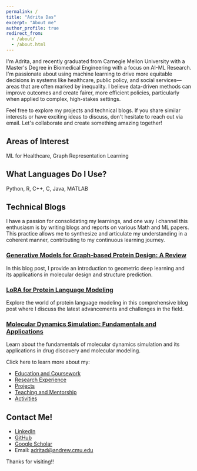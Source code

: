 ```yaml
---
permalink: /
title: "Adrita Das"
excerpt: "About me"
author_profile: true
redirect_from: 
  - /about/
  - /about.html
---
```



I'm Adrita, and recently graduated from Carnegie Mellon University with a Master's Degree in Biomedical Engineering with a focus on AI-ML Research. I'm passionate about using machine learning to drive more equitable decisions in systems like healthcare, public policy, and social services—areas that are often marked by inequality. I believe data-driven methods can improve outcomes and create fairer, more efficient policies, particularly when applied to complex, high-stakes settings.

Feel free to explore my projects and technical blogs. If you share similar interests or have exciting ideas to discuss, don't hesitate to reach out via email. Let's collaborate and create something amazing together!

Areas of Interest
------
ML for Healthcare, Graph Representation Learning

What Languages Do I Use?
------
Python, R, C++, C, Java, MATLAB

## Technical Blogs
I have a passion for consolidating my learnings, and one way I channel this enthusiasm is by writing blogs and reports on various Math and ML papers. This practice allows me to synthesize and articulate my understanding in a coherent manner, contributing to my continuous learning journey.

### [Generative Models for Graph-based Protein Design: A Review](https://example.com/blog_post_1)
In this blog post, I provide an introduction to geometric deep learning and its applications in molecular design and structure prediction.

### [LoRA for Protein Language Modeling](https://example.com/blog_post_2)
Explore the world of protein language modeling in this comprehensive blog post where I discuss the latest advancements and challenges in the field.

### [Molecular Dynamics Simulation: Fundamentals and Applications](https://example.com/blog_post_3)
Learn about the fundamentals of molecular dynamics simulation and its applications in drug discovery and molecular modeling.

Click here to learn more about my:
  * [Education and Coursework](https://adrita78.github.io/education/)
  * [Research Experience](https://adrita78.github.io/experience/)
  * [Projects](https://adrita78.github.io/projects/)
  * [Teaching and Mentorship](https://adrita78.github.io/teaching/)
  * [Activities](https://adrita78.github.io/activities/)

Contact Me!
------
  * [LinkedIn](https://www.linkedin.com/in/adrita-das-6b05a615a/)
  * [GitHub](https://github.com/adrita78)
  * [Google Scholar](https://scholar.google.com/citations?user=R6EtfNEAAAAJ&hl=en)
  * Email: adritad@andrew.cmu.edu

Thanks for visiting!!

